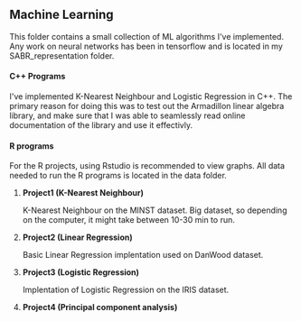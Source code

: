 ## **Machine Learning** #
This folder contains a small collection of ML algorithms I've implemented. Any work on neural networks has been in tensorflow and is located in my SABR_representation folder.

#### C++ Programs
I've implemented K-Nearest Neighbour and Logistic Regression in C++. The primary reason for doing this was to test out the Armadillon linear algebra library, and make sure that I was able to seamlessly read online documentation of the library and use it effectivly.


#### R programs
For the R projects, using Rstudio is recommended to view graphs. All data needed to run the R programs is located in the data folder. 

1. **Project1 (K-Nearest Neighbour)**

    K-Nearest Neighbour on the MINST dataset. Big dataset, so depending on the computer, it might take between 10-30 min to run.

2. **Project2 (Linear Regression)**

    Basic Linear Regression implentation used on DanWood dataset.
    
3. **Project3 (Logistic Regression)**

      Implentation of Logistic Regression on the IRIS dataset.

4. **Project4 (Principal component analysis)**
